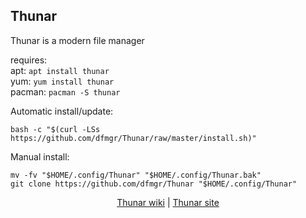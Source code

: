 ## Thunar  
  
Thunar is a modern file manager  
  
requires:    
apt: ```apt install thunar```  
yum: ```yum install thunar```  
pacman: ```pacman -S thunar```  
  
Automatic install/update:
```
bash -c "$(curl -LSs https://github.com/dfmgr/Thunar/raw/master/install.sh)"
```
Manual install:
```
mv -fv "$HOME/.config/Thunar" "$HOME/.config/Thunar.bak"
git clone https://github.com/dfmgr/Thunar "$HOME/.config/Thunar"
```
  
  
<p align=center>
  <a href="https://wiki.archlinux.org/index.php/Thunar" target="_blank">Thunar wiki</a>  |  
  <a href="https://docs.xfce.org/xfce/thunar/start" target="_blank">Thunar site</a>
</p>  
